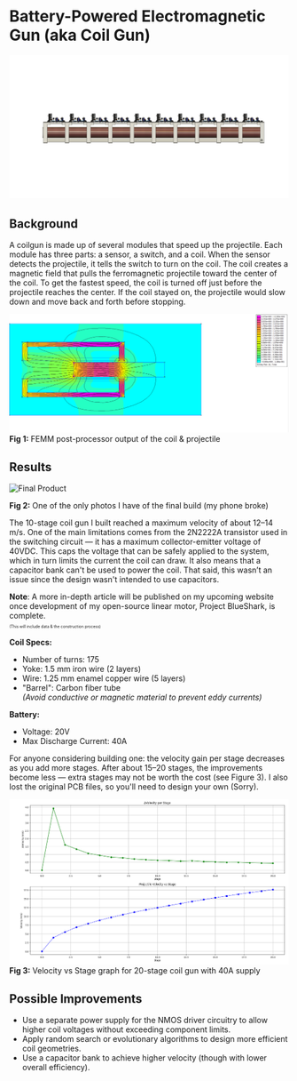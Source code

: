 # Battery-Powered Electromagnetic Gun (aka Coil Gun)
![Fusion Model 10 stages](images/10-stage-side-profile-fusion-360.png) 

## Background

A coilgun is made up of several modules that speed up the projectile. Each module has three parts: a sensor, a switch, and a coil. When the sensor detects the projectile, it tells the switch to turn on the coil. The coil creates a magnetic field that pulls the ferromagnetic projectile toward the center of the coil. To get the fastest speed, the coil is turned off just before the projectile reaches the center. If the coil stayed on, the projectile would slow down and move back and forth before stopping.

![FEMM Post-processor Output](images/Finite-element-magnetic-methods-output.png)  
<b>Fig 1:</b> FEMM post-processor output of the coil & projectile

## Results

<img src="images/10-stages-finished.png" alt="Final Product" width="400"/>
  
<b>Fig 2:</b> One of the only photos I have of the final build (my phone broke)

The 10-stage coil gun I built reached a maximum velocity of about 12–14 m/s. One of the main limitations comes from the 2N2222A transistor used in the switching circuit — it has a maximum collector-emitter voltage of 40VDC. This caps the voltage that can be safely applied to the system, which in turn limits the current the coil can draw. It also means that a capacitor bank can't be used to power the coil. That said, this wasn’t an issue since the design wasn't intended to use capacitors.

<b>Note</b>: A more in-depth article will be published on my upcoming website once development of my open-source linear motor, Project BlueShark, is complete.  
<span style="font-size: 50%;">(This will include data & the construction process)</span>
      
**Coil Specs:**
- Number of turns: 175
- Yoke: 1.5 mm iron wire (2 layers)
- Wire: 1.25 mm enamel copper wire (5 layers)
- "Barrel": Carbon fiber tube  
  _(Avoid conductive or magnetic material to prevent eddy currents)_

**Battery:**
- Voltage: 20V
- Max Discharge Current: 40A

For anyone considering building one: the velocity gain per stage decreases as you add more stages. After about 15–20 stages, the improvements become less — extra stages may not be worth the cost (see Figure 3). I also lost the original PCB files, so you'll need to design your own (Sorry).

![Velocity vs Stage](images/20-stages-graph.png)  
<b>Fig 3:</b> Velocity vs Stage graph for 20-stage coil gun with 40A supply

## Possible Improvements

- Use a separate power supply for the NMOS driver circuitry to allow higher coil voltages without exceeding component limits.
- Apply random search or evolutionary algorithms to design more efficient coil geometries.
- Use a capacitor bank to achieve higher velocity (though with lower overall efficiency).
